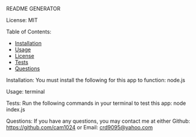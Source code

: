 
  README GENERATOR
  
  License: MIT  

  
 Table of Contents:
  * [Installation](#installation)
  * [Usage](#usage)
  * [License](#license)
  * [Tests](#tests)
  * [Questions](#questions)
  
  Installation:
 You must install the following for this app to function:
 node.js
 
  Usage:
 terminal
 
  Tests:
 Run the following commands in your terminal to test this app:
 node index.js
 
  Questions:
 If you have any questions, you may contact me at either
 Github: https://github.com/cam1024
 or
 Email: crd9095@yahoo.com
